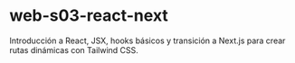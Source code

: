 # web-s03-react-next
Introducción a React, JSX, hooks básicos y transición a Next.js para crear rutas dinámicas con Tailwind CSS.
